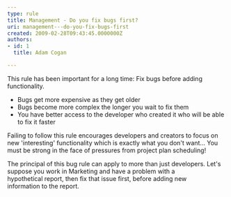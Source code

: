 ```yaml
---
type: rule
title: Management - Do you fix bugs first?
uri: management---do-you-fix-bugs-first
created: 2009-02-28T09:43:45.0000000Z
authors:
- id: 1
  title: Adam Cogan

---
```



This rule has been important for a long time: Fix bugs before adding functionality.​

- Bugs get more expensive as they get older
- Bugs become more complex the longer you wait to fix them
- You have better access to the developer who created it who will be able to fix it faster




Failing to follow this rule encourages developers and creators to focus on new 'interesting' functionality which is exactly what you don't want...
You must be strong in the face of pressures from project plan scheduling!



The principal of this bug rule can apply to more than just developers.
Let's suppose you work in Marketing and have a problem with a hypothetical report, then fix that issue first, before adding new information to the report.





